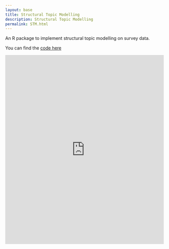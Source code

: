 ```yaml
---
layout: base 
title: Structural Topic Modelling
description: Structural Topic Modelling
permalink: STM.html
---
```


An R package to implement structural topic modelling on survey data.

You can find the [code here](https://github.com/nhsx/stm-survey-text)

<iframe src="https://github.com/nhsx/stm-survey-text" width="100%" height="600" frameborder="0" scrolling="yes"></iframe>